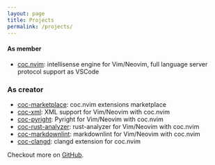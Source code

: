 ```yaml
---
layout: page
title: Projects
permalink: /projects/
---
```


#### As member

- [coc.nvim](https://github.com/neoclide/coc.nvim): intellisense engine for Vim/Neovim, full language server protocol support as VSCode

### As creator

- [coc-marketplace](https://github.com/fannheyward/coc-marketplace): coc.nvim extensions marketplace
- [coc-xml](https://github.com/fannheyward/coc-xml): XML support for Vim/Neovim with coc.nvim
- [coc-pyright](https://github.com/fannheyward/coc-pyright): Pyright for Vim/Neovim with coc.nvim
- [coc-rust-analyzer](https://github.com/fannheyward/coc-rust-analyzer): rust-analyzer for Vim/Neovim with coc.nvim
- [coc-markdownlint](https://github.com/fannheyward/coc-markdownlint): markdownlint for Vim/Neovim with coc.nvim
- [coc-clangd](https://github.com/clangd/coc-clangd): clangd extension for coc.nvim

Checkout more on [GitHub](https://github.com/fannheyward).

